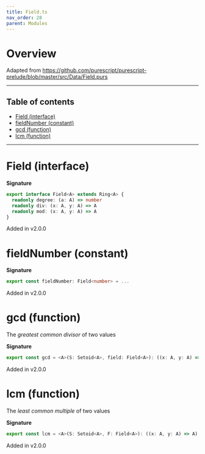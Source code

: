 ```yaml
---
title: Field.ts
nav_order: 28
parent: Modules
---
```


# Overview

Adapted from https://github.com/purescript/purescript-prelude/blob/master/src/Data/Field.purs

---

<h2 class="text-delta">Table of contents</h2>

- [Field (interface)](#field-interface)
- [fieldNumber (constant)](#fieldnumber-constant)
- [gcd (function)](#gcd-function)
- [lcm (function)](#lcm-function)

---

# Field (interface)

**Signature**

```ts
export interface Field<A> extends Ring<A> {
  readonly degree: (a: A) => number
  readonly div: (x: A, y: A) => A
  readonly mod: (x: A, y: A) => A
}
```

Added in v2.0.0

# fieldNumber (constant)

**Signature**

```ts
export const fieldNumber: Field<number> = ...
```

Added in v2.0.0

# gcd (function)

The _greatest common divisor_ of two values

**Signature**

```ts
export const gcd = <A>(S: Setoid<A>, field: Field<A>): ((x: A, y: A) => A) => ...
```

Added in v2.0.0

# lcm (function)

The _least common multiple_ of two values

**Signature**

```ts
export const lcm = <A>(S: Setoid<A>, F: Field<A>): ((x: A, y: A) => A) => ...
```

Added in v2.0.0
